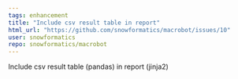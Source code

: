 ```yaml
---
tags: enhancement
title: "Include csv result table in report"
html_url: "https://github.com/snowformatics/macrobot/issues/10"
user: snowformatics
repo: snowformatics/macrobot
---
```


Include csv result table (pandas) in report (jinja2)